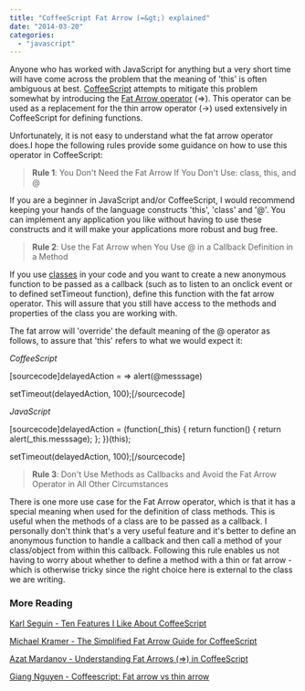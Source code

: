 ```yaml
---
title: "CoffeeScript Fat Arrow (=&gt;) explained"
date: "2014-03-20"
categories: 
  - "javascript"
---
```


Anyone who has worked with JavaScript for anything but a very short time will have come across the problem that the meaning of 'this' is often ambiguous at best. [CoffeeScript](http://coffeescript.org/) attempts to mitigate this problem somewhat by introducing the [Fat Arrow operator](http://coffeescript.org/#fat-arrow) (=>). This operator can be used as a replacement for the thin arrow operator (->) used extensively in CoffeeScript for defining functions.

Unfortunately, it is not easy to understand what the fat arrow operator does.I hope the following rules provide some guidance on how to use this operator in CoffeeScript:

> **Rule 1**: You Don't Need the Fat Arrow If You Don't Use: class, this, and @

If you are a beginner in JavaScript and/or CoffeeScript, I would recommend keeping your hands of the language constructs 'this', 'class' and '@'. You can implement any application you like without having to use these constructs and it will make your applications more robust and bug free.

> **Rule 2**: Use the Fat Arrow when You Use @ in a Callback Definition in a Method

If you use [classes](http://coffeescript.org/#classes) in your code and you want to create a new anonymous function to be passed as a callback (such as to listen to an onclick event or to defined setTimeout function), define this function with the fat arrow operator. This will assure that you still have access to the methods and properties of the class you are working with.

The fat arrow will 'override' the default meaning of the @ operator as follows, to assure that 'this' refers to what we would expect it:

_CoffeeScript_

\[sourcecode\]delayedAction = => alert(@messsage)

setTimeout(delayedAction, 100);\[/sourcecode\]

_JavaScript_

\[sourcecode\]delayedAction = (function(\_this) { return function() { return alert(\_this.messsage); }; })(this);

setTimeout(delayedAction, 100);\[/sourcecode\]

> **Rule 3**: Don't Use Methods as Callbacks and Avoid the Fat Arrow Operator in All Other Circumstances

There is one more use case for the Fat Arrow operator, which is that it has a special meaning when used for the definition of class methods. This is useful when the methods of a class are to be passed as a callback. I personally don't think that's a very useful feature and it's better to define an anonymous function to handle a callback and then call a method of your class/object from within this callback. Following this rule enables us not having to worry about whether to define a method with a thin or fat arrow - which is otherwise tricky since the right choice here is external to the class we are writing.

### More Reading

[Karl Seguin - Ten Features I Like About CoffeeScript](http://openmymind.net/2012/5/16/Ten-Features-I-Like-About-CoffeeScript/)

[Michael Kramer - The Simplified Fat Arrow Guide for CoffeeScript](http://michaeljosephkramer.com/2013/03/12/the-simplified-fat-arrow-guide-for-coffeescript/)

[Azat Mardanov - Understanding Fat Arrows (=>) in CoffeeScript](http://webapplog.com/understanding-fat-arrows-in-coffeescript/)

[Giang Nguyen - Coffeescript: Fat arrow vs thin arrow](http://giangnguyen.net/2014/02/16/coffeescript-fat-arrow-vs-thin-arrow/)
